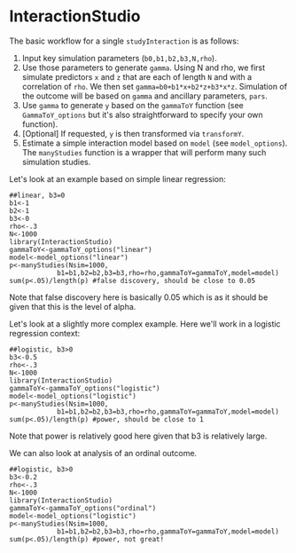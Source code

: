 ##
# InteractionStudio

The basic workflow for a single `studyInteraction` is as follows:
1. Input key simulation parameters (`b0,b1,b2,b3,N,rho`). 
2. Use those parameters to generate `gamma`. Using N and rho, we first simulate predictors `x` and `z` that are each of length `N` and with a correlation of `rho`. We then set `gamma=b0+b1*x+b2*z+b3*x*z`. Simulation of the outcome will be based on `gamma` and ancillary parameters, `pars`.
3. Use `gamma` to generate `y` based on the `gammaToY` function (see `GammaToY_options` but it's also straightforward to specify your own function). 
4. [Optional] If requested, `y` is then transformed via `transformY`. 
5. Estimate a simple interaction model based on `model` (see `model_options`). 
The `manyStudies` function is a wrapper that will perform many such simulation studies. 

Let's look at an example based on simple linear regression:

```
##linear, b3=0
b1<-1
b2<-1
b3<-0
rho<-.3
N<-1000
library(InteractionStudio)
gammaToY<-gammaToY_options("linear")
model<-model_options("linear")
p<-manyStudies(Nsim=1000,
            b1=b1,b2=b2,b3=b3,rho=rho,gammaToY=gammaToY,model=model)
sum(p<.05)/length(p) #false discovery, should be close to 0.05
```
Note that false discovery here is basically 0.05 which is as it should be given that this is the level of alpha. 

Let's look at a slightly more complex example. Here we'll work in a logistic regression context:
```
##logistic, b3>0
b3<-0.5
rho<-.3
N<-1000
library(InteractionStudio)
gammaToY<-gammaToY_options("logistic")
model<-model_options("logistic")
p<-manyStudies(Nsim=1000,
            b1=b1,b2=b2,b3=b3,rho=rho,gammaToY=gammaToY,model=model)
sum(p<.05)/length(p) #power, should be close to 1
```
Note that power is relatively good here given that b3 is relatively large. 

We can also look at analysis of an ordinal outcome.
```
##logistic, b3>0
b3<-0.2
rho<-.3
N<-1000
library(InteractionStudio)
gammaToY<-gammaToY_options("ordinal")
model<-model_options("logistic")
p<-manyStudies(Nsim=1000,
            b1=b1,b2=b2,b3=b3,rho=rho,gammaToY=gammaToY,model=model)
sum(p<.05)/length(p) #power, not great!
```
